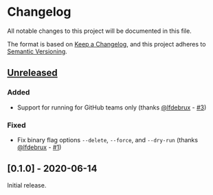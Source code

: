 # Changelog

All notable changes to this project will be documented in this file.

The format is based on [Keep a Changelog](https://keepachangelog.com/en/1.0.0/),
and this project adheres to
[Semantic Versioning](https://semver.org/spec/v2.0.0.html).

## [Unreleased]

### Added

- Support for running for GitHub teams only (thanks
  [@lfdebrux](https://github.com/lfdebrux) -
  [#3](https://github.com/erbridge/github-branch-renamer/pull/3))

### Fixed

- Fix binary flag options `--delete`, `--force`, and `--dry-run` (thanks
  [@lfdebrux](https://github.com/lfdebrux) -
  [#1](https://github.com/erbridge/github-branch-renamer/pull/1))

## [0.1.0] - 2020-06-14

Initial release.

[unreleased]:
  https://github.com/erbridge/github-branch-renamer/compare/v0.1.0...HEAD
[0.0.1]: https://github.com/erbridge/github-branch-renamer/releases/tag/v0.1.0
